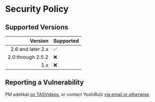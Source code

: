 # Security Policy

## Supported Versions

Version | Supported
--:|:--
2.6 and later 2.x | :white_check_mark:
2.0 through 2.5.2 | :x:
1.x | :x:

## Reporting a Vulnerability

PM adelikat [on TASVideos](https://tasvideos.org/Messages/Create?defaultToUser=adelikat), or contact YoshiRulz [via email or otherwise](https://yoshirulz.dev).

